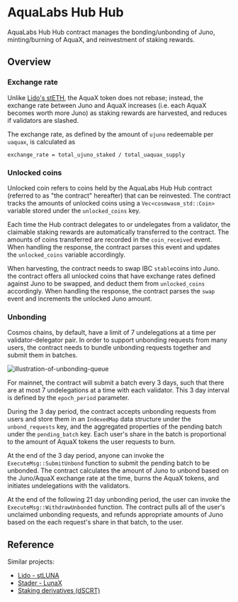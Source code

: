 # AquaLabs Hub Hub

AquaLabs Hub Hub contract manages the bonding/unbonding of Juno, minting/burning of AquaX, and reinvestment of staking rewards.

## Overview

### Exchange rate

Unlike [Lido's stETH](https://github.com/lidofinance/lido-dao/tree/master/contracts/0.4.24), the AquaX token does not rebase; instead, the exchange rate between Juno and AquaX increases (i.e. each AquaX becomes worth more Juno) as staking rewards are harvested, and reduces if validators are slashed.

The exchange rate, as defined by the amount of `ujuno` redeemable per `uaquax`, is calculated as

```plain
exchange_rate = total_ujuno_staked / total_uaquax_supply
```

### Unlocked coins

Unlocked coin refers to coins held by the AquaLabs Hub Hub contract (referred to as "the contract" hereafter) that can be reinvested. The contract tracks the amounts of unlocked coins using a `Vec<cosmwasm_std::Coin>` variable stored under the `unlocked_coins` key.

Each time the Hub contract delegates to or undelegates from a validator, the claimable staking rewards are automatically transferred to the contract. The amounts of coins transferred are recorded in the `coin_received` event. When handling the response, the contract parses this event and updates the `unlocked_coins` variable accordingly.

When harvesting, the contract needs to swap IBC `stable`coins into Juno. the contract offers all unlocked coins that have exchange rates defined against Juno to be swapped, and deduct them from `unlocked_coins` accordingly. When handling the response, the contract parses the `swap` event and increments the unlocked Juno amount.

### Unbonding

Cosmos chains, by default, have a limit of 7 undelegations at a time per validator-delegator pair. In order to support unbonding requests from many users, the contract needs to bundle unbonding requests together and submit them in batches.

![illustration-of-unbonding-queue](./unbonding-queue.png)

For mainnet, the contract will submit a batch every 3 days, such that there are at most 7 undelegations at a time with each validator. This 3 day interval is defined by the `epoch_period` parameter.

During the 3 day period, the contract accepts unbonding requests from users and store them in an `IndexedMap` data structure under the `unbond_requests` key, and the aggregated properties of the pending batch under the `pending_batch` key. Each user's share in the batch is proportional to the amount of AquaX tokens the user requests to burn.

At the end of the 3 day period, anyone can invoke the `ExecuteMsg::SubmitUnbond` function to submit the pending batch to be unbonded. The contract calculates the amount of Juno to unbond based on the Juno/AquaX exchange rate at the time, burns the AquaX tokens, and initiates undelegations with the validators.

At the end of the following 21 day unbonding period, the user can invoke the `ExecuteMsg::WithdrawUnbonded` function. The contract pulls all of the user's unclaimed unbonding requests, and refunds appropriate amounts of Juno based on the each request's share in that batch, to the user.

## Reference

Similar projects:

* [Lido - stLUNA](https://github.com/lidofinance/lido-terra-contracts)
* [Stader - LunaX](https://github.com/stader-labs/stader-liquid-token)
* [Staking derivatives (dSCRT)](https://github.com/Cashmaney/SecretStaking)
